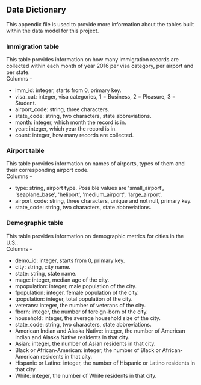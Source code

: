 ## Data Dictionary

This appendix file is used to provide more information about the tables built within the data model for this project. 

### Immigration table 
   
This table provides information on how many immigration records are collected within each month of year 2016 per visa category, per airport and per state.    
Columns -    
- imm_id: integer, starts from 0, primary key. 
- visa_cat: integer, visa categories, 1 = Business, 2 = Pleasure, 3 = Student. 
- airport_code: string, three characters. 
- state_code: string, two characters, state abbreviations.
- month: integer, which month the record is in. 
- year: integer, which year the record is in. 
- count: integer, how many records are collected. 

### Airport table 
  
This table provides information on names of airports, types of them and their corresponding airport code.    
Columns -    
- type: string, airport type. Possible values are 'small_airport', 'seaplane_base', 'heliport', 'medium_airport', 'large_airport'. 
- airport_code: string, three characters, unique and not null, primary key. 
- state_code: string, two characters, state abbreviations.

### Demographic table   
    
This table provides information on demographic metrics for cities in the U.S..    
Columns -    
- demo_id: integer, starts from 0, primary key. 
- city: string, city name. 
- state: string, state name. 
- mage: integer, median age of the city.  
- mpopulation: integer, male population of the city. 
- fpopulation: integer, female population of the city. 
- tpopulation: integer, total population of the city. 
- veterans: integer, the number of veterans of the city.  
- fborn: integer, the number of foreign-born of the city. 
- household: integer, the average household size of the city. 
- state_code: string, two characters, state abbreviations. 
- American Indian and Alaska Native: integer, the number of American Indian and Alaska Native residents in that city. 
- Asian: integer, the number of Asian residents in that city. 
- Black or African-American: integer, the number of Black or African-American residents in that city. 
- Hispanic or Latino: integer, the number of Hispanic or Latino residents in that city. 
- White: integer, the number of White residents in that city. 
